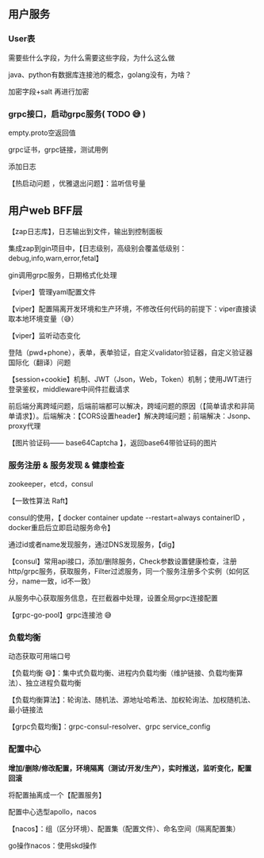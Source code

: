 ## 用户服务

### User表

需要些什么字段，为什么需要这些字段，为什么这么做

java、python有数据库连接池的概念，golang没有，为啥？

加密字段+salt 再进行加密

### grpc接口，启动grpc服务( TODO 😅 )

empty.proto空返回值

grpc证书，grpc链接，测试用例

添加日志

【热启动问题 ，优雅退出问题】：监听信号量



## 用户web BFF层

【zap日志库】，日志输出到文件，输出到控制面板

集成zap到gin项目中，【日志级别，高级别会覆盖低级别：debug,info,warn,error,fetal】

gin调用grpc服务，日期格式化处理

【viper】管理yaml配置文件

【viper】配置隔离开发环境和生产环境，不修改任何代码的前提下：viper直接读取本地环境变量（😅）

【viper】监听动态变化

登陆（pwd+phone），表单，表单验证，自定义validator验证器，自定义验证器国际化（翻译）问题

【session+cookie】机制、JWT（Json，Web，Token）机制；使用JWT进行登录鉴权，middleware中间件拦截请求

前后端分离跨域问题，后端前端都可以解决，跨域问题的原因（【简单请求和非简单请求】）。后端解决：【CORS设置header】解决跨域问题；前端解决：Jsonp、proxy代理

【图片验证码—— base64Captcha 】，返回base64带验证码的图片

### 服务注册 & 服务发现 & 健康检查

zookeeper，etcd，consul

【一致性算法 Raft】
 
consul的使用，【 docker container update --restart=always containerID ，docker重启后立即启动服务命令】

通过id或者name发现服务，通过DNS发现服务，【dig】

【consul】常用api接口，添加/删除服务，Check参数设置健康检查，注册http/grpc服务，获取服务，Filter过滤服务，同一个服务注册多个实例（如何区分，name一致，id不一致）

从服务中心获取服务信息，在拦截器中处理，设置全局grpc连接配置

【grpc-go-pool】grpc连接池 😅

### 负载均衡

动态获取可用端口号

【负载均衡 😅】：集中式负载均衡、进程内负载均衡（维护链接、负载均衡算法）、独立进程负载均衡

【负载均衡算法】：轮询法、随机法、源地址哈希法、加权轮询法、加权随机法、最小链接法

【grpc负载均衡】：grpc-consul-resolver、grpc service_config

### 配置中心

**增加/删除/修改配置，环境隔离（测试/开发/生产），实时推送，监听变化，配置回滚**

将配置抽离成一个【配置服务】

配置中心选型apollo，nacos

【nacos】：组（区分环境）、配置集（配置文件）、命名空间（隔离配置集）

go操作nacos：使用skd操作